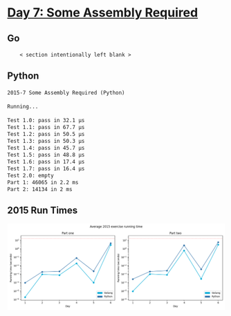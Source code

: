 # [Day 7: Some Assembly Required](https://adventofcode.com/2015/day/7)

<!-- These are helper text to make formatting the yearly readme consistent and easier...

[Day 7: Some Assembly Required][rm7]
[Go][g7]
[Python][p7]

[rm7]: 07-someAssemblyRequired/README.md
[g7]: 07-someAssemblyRequired/go
[p7]: 07-someAssemblyRequired/py

-->

## Go

```text
    < section intentionally left blank >
```

## Python

```text
2015-7 Some Assembly Required (Python)

Running...

Test 1.0: pass in 32.1 µs
Test 1.1: pass in 67.7 µs
Test 1.2: pass in 50.5 µs
Test 1.3: pass in 50.3 µs
Test 1.4: pass in 45.7 µs
Test 1.5: pass in 48.8 µs
Test 1.6: pass in 17.4 µs
Test 1.7: pass in 16.4 µs
Test 2.0: empty
Part 1: 46065 in 2.2 ms
Part 2: 14134 in 2 ms
```

## 2015 Run Times

![2015 exercise run-time graphs](../run-times.png)
